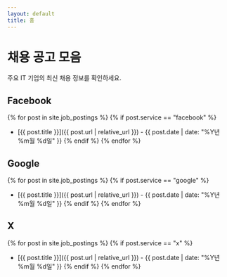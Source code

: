 ```yaml
---
layout: default
title: 홈
---
```


# 채용 공고 모음

주요 IT 기업의 최신 채용 정보를 확인하세요.

## Facebook
{% for post in site.job_postings %}
  {% if post.service == "facebook" %}
* [{{ post.title }}]({{ post.url | relative_url }}) - {{ post.date | date: "%Y년 %m월 %d일" }}
  {% endif %}
{% endfor %}

## Google
{% for post in site.job_postings %}
  {% if post.service == "google" %}
* [{{ post.title }}]({{ post.url | relative_url }}) - {{ post.date | date: "%Y년 %m월 %d일" }}
  {% endif %}
{% endfor %}

## X
{% for post in site.job_postings %}
  {% if post.service == "x" %}
* [{{ post.title }}]({{ post.url | relative_url }}) - {{ post.date | date: "%Y년 %m월 %d일" }}
  {% endif %}
{% endfor %} 